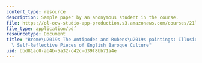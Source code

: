 ```yaml
---
content_type: resource
description: Sample paper by an anonymous student in the course.
file: https://ol-ocw-studio-app-production.s3.amazonaws.com/courses/21l-703-studies-in-drama-theater-and-science-in-a-time-of-war-spring-2005/bbd81ac0ab4b5a32c42cd39f8bb71a4e_anonymouspaper.pdf
file_type: application/pdf
resourcetype: Document
title: "Brome\u2019s The Antipodes and Rubens\u2019s paintings: Illusionistic and\
  \ Self-Reflective Pieces of English Baroque Culture"
uid: bbd81ac0-ab4b-5a32-c42c-d39f8bb71a4e
---
```

